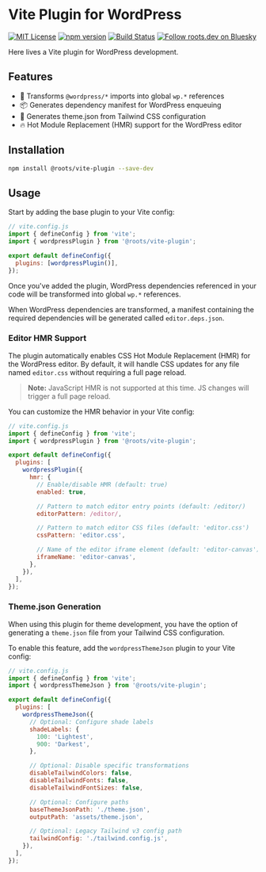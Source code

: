 # Vite Plugin for WordPress

<a href="https://github.com/roots/vite-plugin/blob/main/LICENSE.md"><img alt="MIT License" src="https://img.shields.io/github/license/roots/vite-plugin?color=%23525ddc&style=flat-square"></a>
<a href="https://www.npmjs.com/package/@roots/vite-plugin"><img alt="npm version" src="https://img.shields.io/npm/v/@roots/vite-plugin.svg?color=%23525ddc&style=flat-square"></a>
<a href="https://github.com/roots/vite-plugin/actions/workflows/tests.yml"><img alt="Build Status" src="https://img.shields.io/github/actions/workflow/status/roots/vite-plugin/tests.yml?color=%23525ddc&style=flat-square"></a>
<a href="https://bsky.app/profile/roots.dev"><img alt="Follow roots.dev on Bluesky" src="https://img.shields.io/badge/follow-@roots.dev-0085ff?logo=bluesky&style=flat-square"></a>

Here lives a Vite plugin for WordPress development.

## Features

- 🔄 Transforms `@wordpress/*` imports into global `wp.*` references
- 📦 Generates dependency manifest for WordPress enqueuing
- 🎨 Generates theme.json from Tailwind CSS configuration
- 🔥 Hot Module Replacement (HMR) support for the WordPress editor

## Installation

```bash
npm install @roots/vite-plugin --save-dev
```

## Usage

Start by adding the base plugin to your Vite config:

```js
// vite.config.js
import { defineConfig } from 'vite';
import { wordpressPlugin } from '@roots/vite-plugin';

export default defineConfig({
  plugins: [wordpressPlugin()],
});
```

Once you've added the plugin, WordPress dependencies referenced in your code will be transformed into global `wp.*` references.

When WordPress dependencies are transformed, a manifest containing the required dependencies will be generated called `editor.deps.json`.

### Editor HMR Support

The plugin automatically enables CSS Hot Module Replacement (HMR) for the WordPress editor. By default, it will handle CSS updates for any file named `editor.css` without requiring a full page reload.

> **Note:** JavaScript HMR is not supported at this time. JS changes will trigger a full page reload.

You can customize the HMR behavior in your Vite config:

```js
// vite.config.js
import { defineConfig } from 'vite';
import { wordpressPlugin } from '@roots/vite-plugin';

export default defineConfig({
  plugins: [
    wordpressPlugin({
      hmr: {
        // Enable/disable HMR (default: true)
        enabled: true,

        // Pattern to match editor entry points (default: /editor/)
        editorPattern: /editor/,

        // Pattern to match editor CSS files (default: 'editor.css')
        cssPattern: 'editor.css',

        // Name of the editor iframe element (default: 'editor-canvas')
        iframeName: 'editor-canvas',
      },
    }),
  ],
});
```

### Theme.json Generation

When using this plugin for theme development, you have the option of generating a `theme.json` file from your Tailwind CSS configuration.

To enable this feature, add the `wordpressThemeJson` plugin to your Vite config:

```js
// vite.config.js
import { defineConfig } from 'vite';
import { wordpressThemeJson } from '@roots/vite-plugin';

export default defineConfig({
  plugins: [
    wordpressThemeJson({
      // Optional: Configure shade labels
      shadeLabels: {
        100: 'Lightest',
        900: 'Darkest',
      },

      // Optional: Disable specific transformations
      disableTailwindColors: false,
      disableTailwindFonts: false,
      disableTailwindFontSizes: false,

      // Optional: Configure paths
      baseThemeJsonPath: './theme.json',
      outputPath: 'assets/theme.json',

      // Optional: Legacy Tailwind v3 config path
      tailwindConfig: './tailwind.config.js',
    }),
  ],
});
```
